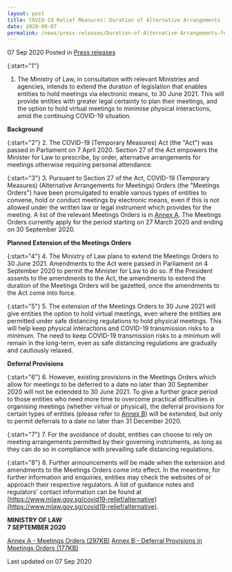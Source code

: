 ```yaml
---
layout: post
title: COVID-19 Relief Measures: Duration of Alternative Arrangements for Meetings to be Extended
date: 2020-09-07
permalink: /news/press-releases/Duration-of-Alternative-Arrangements-for-Meetings-to-be-Extended
---
```


07 Sep 2020 Posted in [Press releases](/news/press-releases)

{:start="1"}
1. The Ministry of Law, in consultation with relevant Ministries and agencies, intends to extend the duration of legislation that enables entities to hold meetings via electronic means, to 30 June 2021. This will provide entities with greater legal certainty to plan their meetings, and the option to hold virtual meetings to minimise physical interactions, amid the continuing COVID-19 situation.

**Background**

{:start="2"}
2. The COVID-19 (Temporary Measures) Act (the "Act") was passed in Parliament on 7 April 2020. Section 27 of the Act empowers the Minister for Law to prescribe, by order, alternative arrangements for meetings otherwise requiring personal attendance. 

{:start="3"}
3. Pursuant to Section 27 of the Act, COVID-19 (Temporary Measures) (Alternative Arrangements for Meetings) Orders (the "Meetings Orders") have been promulgated to enable various types of entities to convene, hold or conduct meetings by electronic means, even if this is not allowed under the written law or legal instrument which provides for the meeting. A list of the relevant Meetings Orders is in <u>Annex A</u>. The Meetings Orders currently apply for the period starting on 27 March 2020 and ending on 30 September 2020. 

**Planned Extension of the Meetings Orders**

{:start="4"}
4. The Ministry of Law plans to extend the Meetings Orders to 30 June 2021. Amendments to the Act were passed in Parliament on 4 September 2020 to permit the Minister for Law to do so. If the President assents to the amendments to the Act, the amendments to extend the duration of the Meetings Orders will be gazetted, once the amendments to the Act come into force. 

{:start="5"}
5. The extension of the Meetings Orders to 30 June 2021 will give entities the option to hold virtual meetings, even where the entities are permitted under safe distancing regulations to hold physical meetings. This will help keep physical interactions and COVID-19 transmission risks to a minimum. The need to keep COVID-19 transmission risks to a minimum will remain in the long-term, even as safe distancing regulations are gradually and cautiously relaxed. 

**Deferral Provisions**

{:start="6"}
6. However, existing provisions in the Meetings Orders which allow for meetings to be deferred to a date no later than 30 September 2020 will not be extended to 30 June 2021. To give a further grace period to those entities who need more time to overcome practical difficulties in organising meetings (whether virtual or physical), the deferral provisions for certain types of entities (please refer to <u>Annex B</u>) will be extended, but only to permit deferrals to a date no later than 31 December 2020. 

{:start="7"}
7. For the avoidance of doubt, entities can choose to rely on meeting arrangements permitted by their governing instruments, as long as they can do so in compliance with prevailing safe distancing regulations.

{:start="8"}
8. Further announcements will be made when the extension and amendments to the Meetings Orders come into effect. In the meantime, for further information and enquiries, entities may check the websites of or approach their respective regulators. A list of guidance notes and regulators' contact information can be found at [https://www.mlaw.gov.sg/covid19-relief/alternative](https://www.mlaw.gov.sg/covid19-relief/alternative).  


**MINISTRY OF LAW**
<br>**7 SEPTEMBER 2020**


[Annex A - Meetings Orders (297KB)](/files/news/press-releases/2020/9/AnnexA_AlternativeMeetingArrangements.pdf)
[Annex B - Deferral Provisions in Meetings Orders (177KB)](/files/news/press-releases/2020/9/AnnexB_AlternativeMeetingArrangements.pdf)


<p class="right-side-updated">Last updated on 07 Sep 2020</p>
